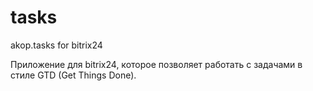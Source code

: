 # tasks
akop.tasks for bitrix24

Приложение для bitrix24, которое позволяет работать с задачами в стиле GTD (Get Things Done).

